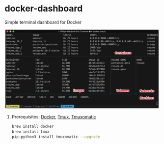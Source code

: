# docker-dashboard
Simple terminal dashboard for Docker

![Screenshot](screenshot.jpg "Screenshot")

1. Prerequisites: [Docker](https://www.docker.com), [Tmux](https://github.com/tmux/tmux#readme), [Tmuxomatic](https://github.com/oxidane/tmuxomatic)
    ```bash
    brew install docker
    brew install tmux
    pip-python3 install tmuxomatic --upgrade
    
    ```
